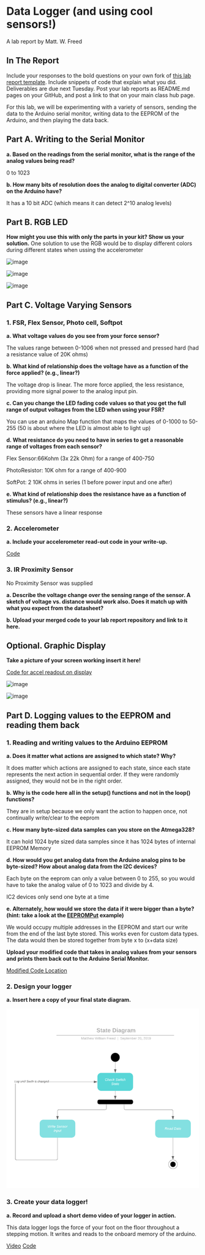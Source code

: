 # Data Logger (and using cool sensors!)

A lab report by Matt. W. Freed

## In The Report

Include your responses to the bold questions on your own fork of [this lab report template](https://github.com/FAR-Lab/IDD-Fa18-Lab2). Include snippets of code that explain what you did. Deliverables are due next Tuesday. Post your lab reports as README.md pages on your GitHub, and post a link to that on your main class hub page.

For this lab, we will be experimenting with a variety of sensors, sending the data to the Arduino serial monitor, writing data to the EEPROM of the Arduino, and then playing the data back.

## Part A.  Writing to the Serial Monitor
 
**a. Based on the readings from the serial monitor, what is the range of the analog values being read?**

 0 to 1023
 
**b. How many bits of resolution does the analog to digital converter (ADC) on the Arduino have?**

It has a 10 bit ADC (which means it can detect 2^10 analog levels)

## Part B. RGB LED

**How might you use this with only the parts in your kit? Show us your solution.**
One solution to use the RGB would be to display different colors during different states when ussing the accelerometer

![image](/IMG_2885.png)


![image](/IMG_2891.png)


![image](/IMG_2890.png)
## Part C. Voltage Varying Sensors 
 
### 1. FSR, Flex Sensor, Photo cell, Softpot

**a. What voltage values do you see from your force sensor?**

The values range between 0-1006 when not pressed and pressed hard (had a resistance value of 20K ohms)

**b. What kind of relationship does the voltage have as a function of the force applied? (e.g., linear?)**

The voltage drop is linear. The more force applied, the less resistance, providing more signal power to the analog input pin.

**c. Can you change the LED fading code values so that you get the full range of output voltages from the LED when using your FSR?**

You can use an arduino Map function that maps the values of 0-1000 to 50-255 (50 is about where the LED is almost able to light up)

**d. What resistance do you need to have in series to get a reasonable range of voltages from each sensor?**

Flex Sensor:66Kohm (3x 22k Ohm) for a range of 400-750

PhotoResistor: 10K ohm for a range of 400-900

SoftPot: 2 10K ohms in series (1 before power input and one after)

**e. What kind of relationship does the resistance have as a function of stimulus? (e.g., linear?)**

These sensors have a linear response

### 2. Accelerometer
 
**a. Include your accelerometer read-out code in your write-up.**

[Code](/accelReadout.ino)

### 3. IR Proximity Sensor
  
  No Proximity Sensor was supplied
  
**a. Describe the voltage change over the sensing range of the sensor. A sketch of voltage vs. distance would work also. Does it match up with what you expect from the datasheet?**

**b. Upload your merged code to your lab report repository and link to it here.**

## Optional. Graphic Display

**Take a picture of your screen working insert it here!**

[Code for accel readout on display](/accelReadout_Oled.ino)

![image](/IMG_2890.png)

![image](/IMG_2891.png)
## Part D. Logging values to the EEPROM and reading them back
 
### 1. Reading and writing values to the Arduino EEPROM

**a. Does it matter what actions are assigned to which state? Why?**

It does matter which actions are assigned to each state, since each state represents the next action in sequential order. If they were randomly assigned, they would not be in the right order.

**b. Why is the code here all in the setup() functions and not in the loop() functions?**

They are in setup because we only want the action to happen once, not continually write/clear to the eeprom

**c. How many byte-sized data samples can you store on the Atmega328?**

It can hold 1024 byte sized data samples since it has 1024 bytes of internal EEPROM Memory

**d. How would you get analog data from the Arduino analog pins to be byte-sized? How about analog data from the I2C devices?**

Each byte on the eeprom can only a value between 0 to 255, so you would have to take the analog value of 0 to 1023 and divide by 4.

IC2 devices only send one byte at a time



**e. Alternately, how would we store the data if it were bigger than a byte? (hint: take a look at the [EEPROMPut](https://www.arduino.cc/en/Reference/EEPROMPut) example)**

We would occupy multiple addresses in the EEPROM and start our write from the end of the last byte stored. This works even for custom data types. The data would then be stored together from byte x to (x+data size)

**Upload your modified code that takes in analog values from your sensors and prints them back out to the Arduino Serial Monitor.**

[Modified Code Location](https://github.com/mattfreed/IDD-Fa19-Lab3/tree/master/SwitchState2_Final)

### 2. Design your logger
 
**a. Insert here a copy of your final state diagram.**

![StateDiagram](/WalkSensor.png)

### 3. Create your data logger!
 
**a. Record and upload a short demo video of your logger in action.**

This data logger logs the force of your foot on the floor throughout a stepping motion. It writes and reads to the onboard memory of the arduino.

[Video](https://www.youtube.com/watch?v=yCCUUHGt58k)
[Code](https://github.com/mattfreed/IDD-Fa19-Lab3/blob/master/lab3Final.ino)
